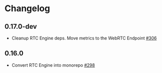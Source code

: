 # Changelog

## 0.17.0-dev
* Cleanup RTC Engine deps. Move metrics to the WebRTC Endpoint [#306](https://github.com/jellyfish-dev/membrane_rtc_engine/pull/306)

## 0.16.0
* Convert RTC Engine into monorepo [#298](https://github.com/jellyfish-dev/membrane_rtc_engine/pull/298)

